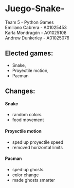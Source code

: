 # Juego-Snake-
Team 5 - Python Games
<br/>Emiliano Cabrera - A01025453
<br/>Karla Mondragón - A01025108
<br/>Andrew Dunkerley - A01025076

## Elected games:
- Snake, 
- Proyectile motion, 
- Pacman

## Changes:
#### Snake
  - random colors
  - food movement
#### Proyectile motion
  - sped up proyectile speed
  - removed horizontal limits
#### Pacman
  - sped up ghosts
  - color change
  - made ghosts smarter
